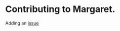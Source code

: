 # Contributing to Margaret.
Adding an [issue](https://github.com/Oblivious-Oblivious/margaret/issues)